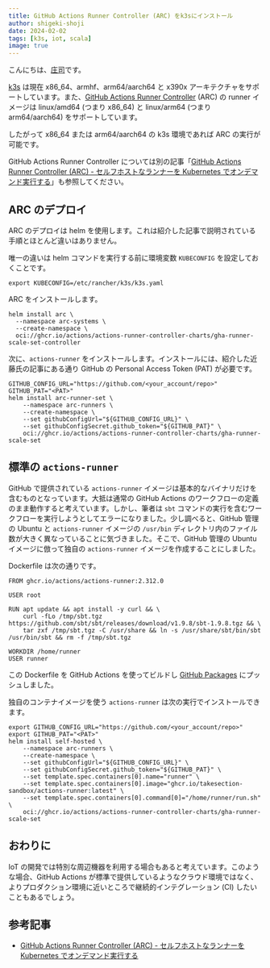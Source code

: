 ```yaml
---
title: GitHub Actions Runner Controller (ARC) をk3sにインストール 
author: shigeki-shoji
date: 2024-02-02
tags: [k3s, iot, scala]
image: true
---
```


こんにちは、[庄司](https://github.com/edward-mamezou)です。

[k3s](https://docs.k3s.io/installation/requirements) は現在 x86_64、armhf、arm64/aarch64 と x390x アーキテクチャをサポートしています。また、[GitHub Actions Runner Controller](https://github.com/actions/runner/pkgs/container/actions-runner) (ARC) の runner イメージは linux/amd64 (つまり x86_64) と linux/arm64 (つまり arm64/aarch64) をサポートしています。

したがって x86_64 または arm64/aarch64 の k3s 環境であれば ARC の実行が可能です。

GitHub Actions Runner Controller については別の記事「[GitHub Actions Runner Controller (ARC) - セルフホストなランナーを Kubernetes でオンデマンド実行する](/blogs/2023/05/14/github-actions-runner-controller/)」も参照してください。

## ARC のデプロイ

ARC のデプロイは helm を使用します。これは紹介した記事で説明されている手順とほとんど違いはありません。

唯一の違いは helm コマンドを実行する前に環境変数 `KUBECONFIG` を設定しておくことです。

```text
export KUBECONFIG=/etc/rancher/k3s/k3s.yaml
```

ARC をインストールします。

```shell
helm install arc \
  --namespace arc-systems \
  --create-namespace \
  oci://ghcr.io/actions/actions-runner-controller-charts/gha-runner-scale-set-controller
```

次に、`actions-runner` をインストールします。インストールには、紹介した近藤氏の記事にある通り GitHub の Personal Access Token (PAT) が必要です。

```shell
GITHUB_CONFIG_URL="https://github.com/<your_account/repo>"
GITHUB_PAT="<PAT>"
helm install arc-runner-set \
    --namespace arc-runners \
    --create-namespace \
    --set githubConfigUrl="${GITHUB_CONFIG_URL}" \
    --set githubConfigSecret.github_token="${GITHUB_PAT}" \
    oci://ghcr.io/actions/actions-runner-controller-charts/gha-runner-scale-set
```

## 標準の `actions-runner`

GitHub で提供されている `actions-runner` イメージは基本的なバイナリだけを含むものとなっています。大抵は通常の GitHub Actions のワークフローの定義のまま動作すると考えています。しかし、筆者は `sbt` コマンドの実行を含むワークフローを実行しようとしてエラーになりました。少し調べると、GitHub 管理の Ubuntu と `actions-runner` イメージの `/usr/bin` ディレクトリ内のファイル数が大きく異なっていることに気づきました。そこで、GitHub 管理の Ubuntu イメージに倣って独自の `actions-runner` イメージを作成することにしました。

Dockerfile は次の通りです。

```dokerfile
FROM ghcr.io/actions/actions-runner:2.312.0

USER root

RUN apt update && apt install -y curl && \
    curl -fLo /tmp/sbt.tgz https://github.com/sbt/sbt/releases/download/v1.9.8/sbt-1.9.8.tgz && \
    tar zxf /tmp/sbt.tgz -C /usr/share && ln -s /usr/share/sbt/bin/sbt /usr/bin/sbt && rm -f /tmp/sbt.tgz

WORKDIR /home/runner
USER runner
```

この Dockerfile を GitHub Actions を使ってビルドし [GitHub Packages](https://github.com/orgs/takesection-sandbox/packages?repo_name=self-hosted-action) にプッシュしました。

独自のコンテナイメージを使う `actions-runner` は次の実行でインストールできます。

```shell
export GITHUB_CONFIG_URL="https://github.com/<your_account/repo>"
export GITHUB_PAT="<PAT>"
helm install self-hosted \
    --namespace arc-runners \
    --create-namespace \
    --set githubConfigUrl="${GITHUB_CONFIG_URL}" \
    --set githubConfigSecret.github_token="${GITHUB_PAT}" \
    --set template.spec.containers[0].name="runner" \
    --set template.spec.containers[0].image="ghcr.io/takesection-sandbox/actions-runner:latest" \
    --set template.spec.containers[0].command[0]="/home/runner/run.sh" \
    oci://ghcr.io/actions/actions-runner-controller-charts/gha-runner-scale-set
```

## おわりに

IoT の開発では特別な周辺機器を利用する場合もあると考えています。このような場合、GitHub Actions が標準で提供しているようなクラウド環境ではなく、よりプロダクション環境に近いところで継続的インテグレーション (CI) したいこともあるでしょう。

## 参考記事

- [GitHub Actions Runner Controller (ARC) - セルフホストなランナーを Kubernetes でオンデマンド実行する](/blogs/2023/05/14/github-actions-runner-controller/)
